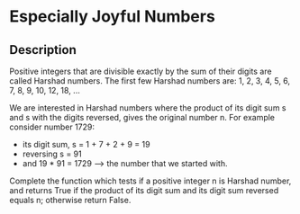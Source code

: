# Especially Joyful Numbers

## Description

Positive integers that are divisible exactly by the sum of their digits are called Harshad numbers. The first few Harshad numbers are: 1, 2, 3, 4, 5, 6, 7, 8, 9, 10, 12, 18, ...

We are interested in Harshad numbers where the product of its digit sum s and s with the digits reversed, gives the original number n. For example consider number 1729:

- its digit sum, s = 1 + 7 + 2 + 9 = 19
- reversing s = 91
- and 19 \* 91 = 1729 --> the number that we started with.

Complete the function which tests if a positive integer n is Harshad number, and returns True if the product of its digit sum and its digit sum reversed equals n; otherwise return False.

